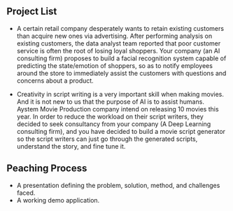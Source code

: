 ## Project List

- A certain retail company desperately wants to retain existing customers than acquire new ones via advertising. After performing analysis on existing customers, the data analyst team reported that poor customer service is often the root of losing loyal shoppers.
Your company (an AI consulting firm) proposes to build a facial recognition system capable of predicting the state/emotion of shoppers, so as to notify employees around the store to immediately assist the customers with questions and concerns about a product.

- Creativity in script writing is a very important skill when making movies. And it is not new to us that the purpose of AI is to assist humans. 
Aystem Movie Production company intend on releasing 10 movies this year. In order to reduce the workload on their script writers, they decided to seek consultancy from your company (A Deep Learning consulting firm), and you have decided to build a movie script generator so the script writers can just go through the generated scripts, understand the story, and fine tune it.

## Peaching Process

- A presentation defining the problem, solution, method, and challenges faced.
- A working demo application.